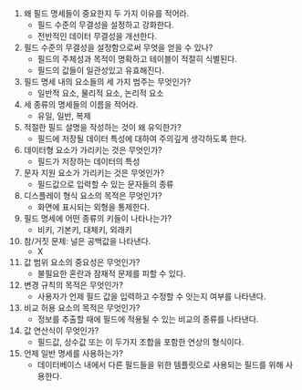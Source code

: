 1. 왜 필드 명세들이 중요한지 두 가지 이유를 적어라.
    * 필드 수준의 무결성을 설정하고 강화한다.
    * 전반적인 데이터 무결성을 개선한다.
2. 필드 수준의 무결성을 설정함으로써 무엇을 얻을 수 있나?
    * 필드의 주체성과 목적이 명확하고 테이블이 적절히 식별된다.
    * 필드의 값들이 일관성있고 유효해진다.
3. 필드 명세 내의 요소들의 세 가지 범주는 무엇인가?
    * 일반적 요소, 물리적 요소, 논리적 요소
4. 세 종류의 명세들의 이름을 적어라.
    * 유일, 일반, 복제
5. 적절한 필드 설명을 작성하는 것이 왜 유익한가?
    * 필드에 저장될 데이터 특성에 대하여 주의깊게 생각하도록 한다.
6. 데이터형 요소가 가리키는 것은 무엇인가?
    * 필드가 저장하는 데이터의 특성
7. 문자 지원 요소가 가리키는 것은 무엇인가?
    * 필드값으로 입력할 수 있는 문자들의 종류
8. 디스플레이 형식 요소의 목적은 무엇인가?
    * 화면에 표시되는 외형을 통제한다.
9. 필드 명세에 어떤 종류의 키들이 나타나는가?
    * 비키, 기본키, 대체키, 외래키
10. 참/거짓 문제: 널은 공백값을 나타낸다.
    * X
11. 값 범위 요소의 중요성은 무엇인가?
    * 불필요한 혼란과 잠재적 문제를 피할 수 있다.
12. 변경 규칙의 목적은 무엇인가?
    * 사용자가 언제 필드 값을 입력하고 수정할 수 잇는지 여부를 나타낸다.
13. 비교 허용 요소의 목적은 무엇인가?
    * 정보를 추출할 때에 필드에 적용될 수 있는 비교의 종류를 나타낸다.
14. 값 연산식이 무엇인가?
    * 필드값, 상수값 또는 이 두가지 조합을 포함한 연상의 형식이다.
15. 언제 일반 명세를 사용하는가?
    * 데이터베이스 내에서 다른 필드들을 위한 템플릿으로 사용되는 필드를 위해 사용한다.
